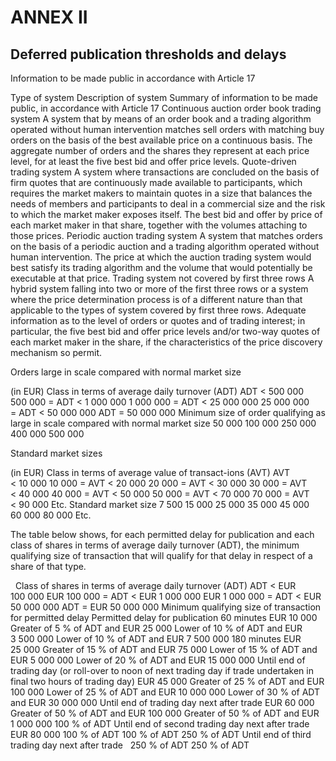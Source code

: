 # ANNEX II

## Deferred publication thresholds and delays

Information to be made public in accordance with Article 17

Type of system Description of system Summary of information to be made public, in accordance with Article 17 Continuous auction order book trading system A system that by means of an order book and a trading algorithm operated without human intervention matches sell orders with matching buy orders on the basis of the best available price on a continuous basis. The aggregate number of orders and the shares they represent at each price level, for at least the five best bid and offer price levels. Quote-driven trading system A system where transactions are concluded on the basis of firm quotes that are continuously made available to participants, which requires the market makers to maintain quotes in a size that balances the needs of members and participants to deal in a commercial size and the risk to which the market maker exposes itself. The best bid and offer by price of each market maker in that share, together with the volumes attaching to those prices. Periodic auction trading system A system that matches orders on the basis of a periodic auction and a trading algorithm operated without human intervention. The price at which the auction trading system would best satisfy its trading algorithm and the volume that would potentially be executable at that price. Trading system not covered by first three rows A hybrid system falling into two or more of the first three rows or a system where the price determination process is of a different nature than that applicable to the types of system covered by first three rows. Adequate information as to the level of orders or quotes and of trading interest; in particular, the five best bid and offer price levels and/or two-way quotes of each market maker in the share, if the characteristics of the price discovery mechanism so permit.

Orders large in scale compared with normal market size

(in EUR) Class in terms of average daily turnover (ADT) ADT < 500 000 500 000 = ADT < 1 000 000 1 000 000 = ADT < 25 000 000 25 000 000 = ADT < 50 000 000 ADT = 50 000 000 Minimum size of order qualifying as large in scale compared with normal market size 50 000 100 000 250 000 400 000 500 000

Standard market sizes

(in EUR) Class in terms of average value of transact-ions (AVT) AVT < 10 000 10 000 = AVT < 20 000 20 000 = AVT < 30 000 30 000 = AVT < 40 000 40 000 = AVT < 50 000 50 000 = AVT < 70 000 70 000 = AVT < 90 000 Etc. Standard market size 7 500 15 000 25 000 35 000 45 000 60 000 80 000 Etc.

The table below shows, for each permitted delay for publication and each class of shares in terms of average daily turnover (ADT), the minimum qualifying size of transaction that will qualify for that delay in respect of a share of that type.

  Class of shares in terms of average daily turnover (ADT) ADT < EUR 100 000 EUR 100 000 = ADT < EUR 1 000 000 EUR 1 000 000 = ADT < EUR 50 000 000 ADT = EUR 50 000 000 Minimum qualifying size of transaction for permitted delay Permitted delay for publication 60 minutes EUR 10 000 Greater of 5 % of ADT and EUR 25 000 Lower of 10 % of ADT and EUR 3 500 000 Lower of 10 % of ADT and EUR 7 500 000 180 minutes EUR 25 000 Greater of 15 % of ADT and EUR 75 000 Lower of 15 % of ADT and EUR 5 000 000 Lower of 20 % of ADT and EUR 15 000 000 Until end of trading day (or roll-over to noon of next trading day if trade undertaken in final two hours of trading day) EUR 45 000 Greater of 25 % of ADT and EUR 100 000 Lower of 25 % of ADT and EUR 10 000 000 Lower of 30 % of ADT and EUR 30 000 000 Until end of trading day next after trade EUR 60 000 Greater of 50 % of ADT and EUR 100 000 Greater of 50 % of ADT and EUR 1 000 000 100 % of ADT Until end of second trading day next after trade EUR 80 000 100 % of ADT 100 % of ADT 250 % of ADT Until end of third trading day next after trade   250 % of ADT 250 % of ADT  